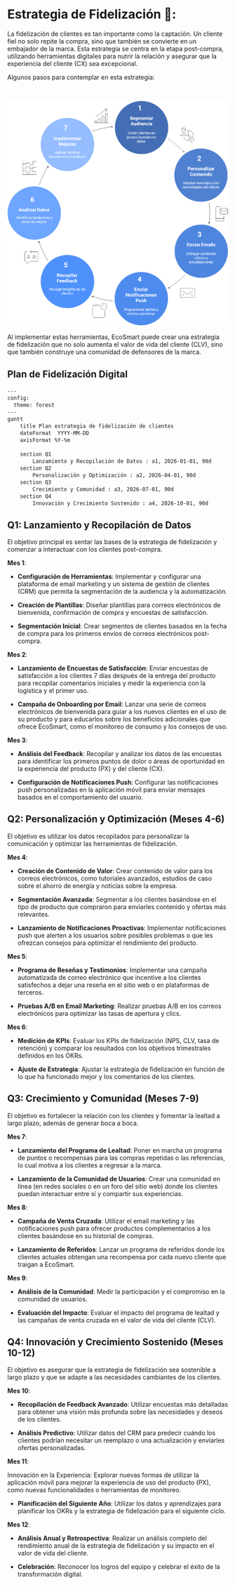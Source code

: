 # Estrategia de Fidelización 💖:

<p class="texto-justificado">
La fidelización de clientes es tan importante como la captación. Un cliente fiel no solo repite la compra, sino que también se convierte en un embajador de la marca. Esta estrategia se centra en la etapa post-compra, utilizando herramientas digitales para nutrir la relación y asegurar que la experiencia del cliente (CX) sea excepcional.

</br>

Algunos pasos para contemplar en esta estrategia:
</p>
</br>

![alt text](image.png)

<p class="texto-justificado">
Al implementar estas herramientas, EcoSmart puede crear una estrategia de fidelización que no solo aumenta el valor de vida del cliente (CLV), sino que también construye una comunidad de defensores de la marca.
</p>

## Plan de Fidelización Digital

```mermaid
---
config:
  theme: forest
---
gantt
    title Plan estrategia de fidelización de clientes
    dateFormat  YYYY-MM-DD
    axisFormat %Y-%m

    section Q1
        Lanzamiento y Recopilación de Datos : a1, 2026-01-01, 90d
    section Q2
        Personalización y Optimización : a2, 2026-04-01, 90d
    section Q3
        Crecimiento y Comunidad : a3, 2026-07-01, 90d
    section Q4
        Innovación y Crecimiento Sostenido : a4, 2026-10-01, 90d
```

## Q1: Lanzamiento y Recopilación de Datos

<p class="texto-justificado">
El objetivo principal es sentar las bases de la estrategia de fidelización y comenzar a interactuar con los clientes post-compra.
</p>

**Mes 1**:

-   **Configuración de Herramientas**: Implementar y configurar una plataforma de email marketing y un sistema de gestión de clientes (CRM) que permita la segmentación de la audiencia y la automatización.

-   **Creación de Plantillas**: Diseñar plantillas para correos electrónicos de bienvenida, confirmación de compra y encuestas de satisfacción.

-   **Segmentación Inicial**: Crear segmentos de clientes basados en la fecha de compra para los primeros envíos de correos electrónicos post-compra.

**Mes 2**:

-   **Lanzamiento de Encuestas de Satisfacción**: Enviar encuestas de satisfacción a los clientes 7 días después de la entrega del producto para recopilar comentarios iniciales y medir la experiencia con la logística y el primer uso.

-   **Campaña de Onboarding por Email**: Lanzar una serie de correos electrónicos de bienvenida para guiar a los nuevos clientes en el uso de su producto y para educarlos sobre los beneficios adicionales que ofrece EcoSmart, como el monitoreo de consumo y los consejos de uso.

**Mes 3**:

-   **Análisis del Feedback**: Recopilar y analizar los datos de las encuestas para identificar los primeros puntos de dolor o áreas de oportunidad en la experiencia del producto (PX) y del cliente (CX).

-   **Configuración de Notificaciones Push**: Configurar las notificaciones push personalizadas en la aplicación móvil para enviar mensajes basados en el comportamiento del usuario.

## Q2: Personalización y Optimización (Meses 4-6)

<p class="texto-justificado">
El objetivo es utilizar los datos recopilados para personalizar la comunicación y optimizar las herramientas de fidelización.
</p>

**Mes 4**:

-   **Creación de Contenido de Valor**: Crear contenido de valor para los correos electrónicos, como tutoriales avanzados, estudios de caso sobre el ahorro de energía y noticias sobre la empresa.

-   **Segmentación Avanzada**: Segmentar a los clientes basándose en el tipo de producto que compraron para enviarles contenido y ofertas más relevantes.

-   **Lanzamiento de Notificaciones Proactivas**: Implementar notificaciones push que alerten a los usuarios sobre posibles problemas o que les ofrezcan consejos para optimizar el rendimiento del producto.

**Mes 5**:

-   **Programa de Reseñas y Testimonios**: Implementar una campaña automatizada de correo electrónico que incentive a los clientes satisfechos a dejar una reseña en el sitio web o en plataformas de terceros.

-   **Pruebas A/B en Email Marketing**: Realizar pruebas A/B en los correos electrónicos para optimizar las tasas de apertura y clics.

**Mes 6**:

-   **Medición de KPIs**: Evaluar los KPIs de fidelización (NPS, CLV, tasa de retención) y comparar los resultados con los objetivos trimestrales definidos en los OKRs.

-   **Ajuste de Estrategia**: Ajustar la estrategia de fidelización en función de lo que ha funcionado mejor y los comentarios de los clientes.

## Q3: Crecimiento y Comunidad (Meses 7-9)

El objetivo es fortalecer la relación con los clientes y fomentar la lealtad a largo plazo, además de generar boca a boca.

**Mes 7**:

-   **Lanzamiento del Programa de Lealtad**: Poner en marcha un programa de puntos o recompensas para las compras repetidas o las referencias, lo cual motiva a los clientes a regresar a la marca.

-   **Lanzamiento de la Comunidad de Usuarios**: Crear una comunidad en línea (en redes sociales o en un foro del sitio web) donde los clientes puedan interactuar entre sí y compartir sus experiencias.

**Mes 8**:

-   **Campaña de Venta Cruzada**: Utilizar el email marketing y las notificaciones push para ofrecer productos complementarios a los clientes basándose en su historial de compras.

-   **Lanzamiento de Referidos**: Lanzar un programa de referidos donde los clientes actuales obtengan una recompensa por cada nuevo cliente que traigan a EcoSmart.

**Mes 9**:

-   **Análisis de la Comunidad**: Medir la participación y el compromiso en la comunidad de usuarios.

-   **Evaluación del Impacto**: Evaluar el impacto del programa de lealtad y las campañas de venta cruzada en el valor de vida del cliente (CLV).

## Q4: Innovación y Crecimiento Sostenido (Meses 10-12)

El objetivo es asegurar que la estrategia de fidelización sea sostenible a largo plazo y que se adapte a las necesidades cambiantes de los clientes.

**Mes 10**:

-   **Recopilación de Feedback Avanzado**: Utilizar encuestas más detalladas para obtener una visión más profunda sobre las necesidades y deseos de los clientes.

-   **Análisis Predictivo**: Utilizar datos del CRM para predecir cuándo los clientes podrían necesitar un reemplazo o una actualización y enviarles ofertas personalizadas.

**Mes 11**:

Innovación en la Experiencia: Explorar nuevas formas de utilizar la aplicación móvil para mejorar la experiencia de uso del producto (PX), como nuevas funcionalidades o herramientas de monitoreo.

-   **Planificación del Siguiente Año**: Utilizar los datos y aprendizajes para planificar los OKRs y la estrategia de fidelización para el siguiente ciclo.

**Mes 12**:

-   **Análisis Anual y Retrospectiva**: Realizar un análisis completo del rendimiento anual de la estrategia de fidelización y su impacto en el valor de vida del cliente.

-   **Celebración**: Reconocer los logros del equipo y celebrar el éxito de la transformación digital.